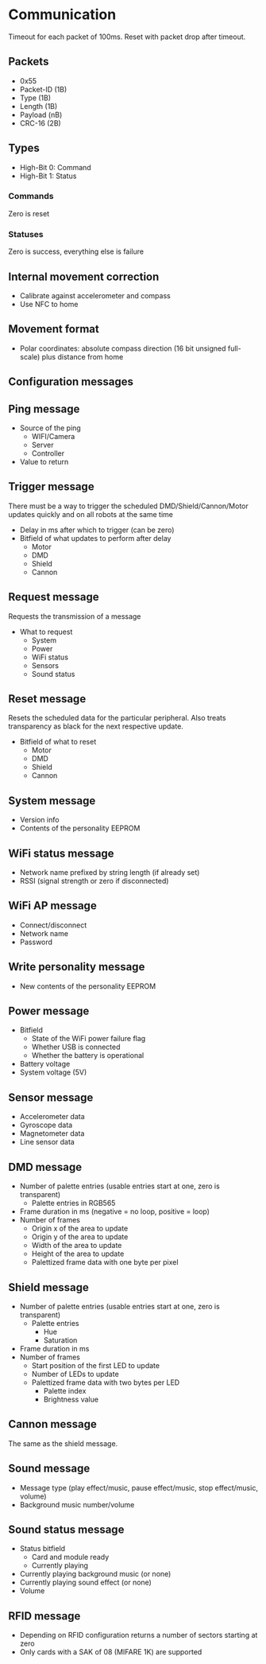 # Communication

Timeout for each packet of 100ms. Reset with packet drop after timeout.

## Packets
- 0x55
- Packet-ID (1B)
- Type (1B)
- Length (1B)
- Payload (nB)
- CRC-16 (2B)

## Types
- High-Bit 0: Command
- High-Bit 1: Status

### Commands
Zero is reset

### Statuses
Zero is success, everything else is failure


## Internal movement correction
- Calibrate against accelerometer and compass
- Use NFC to home

## Movement format
- Polar coordinates: absolute compass direction (16 bit unsigned full-scale) plus distance from home

## Configuration messages

## Ping message
- Source of the ping
  - WIFI/Camera
  - Server
  - Controller
- Value to return

## Trigger message
There must be a way to trigger the scheduled DMD/Shield/Cannon/Motor updates quickly and on all robots at the same time

- Delay in ms after which to trigger (can be zero)
- Bitfield of what updates to perform after delay
  - Motor
  - DMD
  - Shield
  - Cannon

## Request message
Requests the transmission of a message

- What to request
  - System
  - Power
  - WiFi status
  - Sensors
  - Sound status

## Reset message
Resets the scheduled data for the particular peripheral. Also treats transparency as black for the next respective update.

- Bitfield of what to reset
  - Motor
  - DMD
  - Shield
  - Cannon

## System message
- Version info
- Contents of the personality EEPROM

## WiFi status message
- Network name prefixed by string length (if already set)
- RSSI (signal strength or zero if disconnected)

## WiFi AP message
- Connect/disconnect
- Network name
- Password

## Write personality message
- New contents of the personality EEPROM

## Power message
- Bitfield
  - State of the WiFi power failure flag
  - Whether USB is connected
  - Whether the battery is operational
- Battery voltage
- System voltage (5V)

## Sensor message
- Accelerometer data
- Gyroscope data
- Magnetometer data
- Line sensor data

## DMD message
- Number of palette entries (usable entries start at one, zero is transparent)
  - Palette entries in RGB565
- Frame duration in ms (negative = no loop, positive = loop)
- Number of frames
  - Origin x of the area to update
  - Origin y of the area to update
  - Width of the area to update
  - Height of the area to update
  - Palettized frame data with one byte per pixel

## Shield message
- Number of palette entries (usable entries start at one, zero is transparent)
  - Palette entries
    - Hue
    - Saturation
- Frame duration in ms
- Number of frames
  - Start position of the first LED to update
  - Number of LEDs to update
  - Palettized frame data with two bytes per LED
    - Palette index
    - Brightness value

## Cannon message
The same as the shield message.

## Sound message
- Message type (play effect/music, pause effect/music, stop effect/music, volume)
- Background music number/volume

## Sound status message
- Status bitfield
  - Card and module ready
  - Currently playing
- Currently playing background music (or none)
- Currently playing sound effect (or none)
- Volume

## RFID message
- Depending on RFID configuration returns a number of sectors starting at zero
- Only cards with a SAK of 08 (MIFARE 1K) are supported
